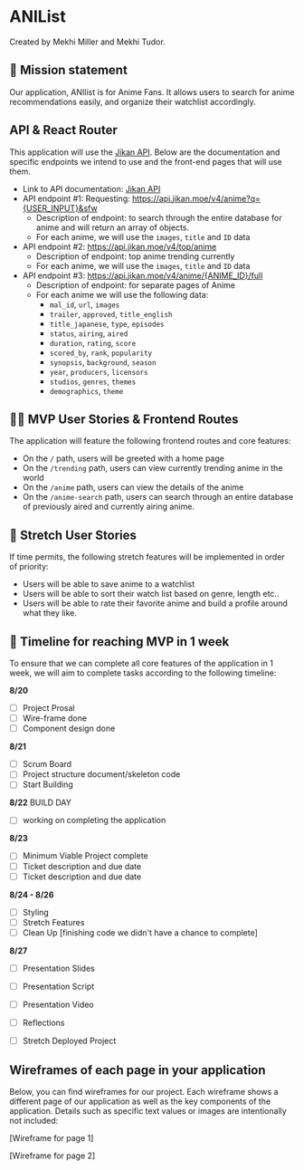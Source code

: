 # ANIList

Created by Mekhi Miller and Mekhi Tudor.

## 🚀 Mission statement

Our application, ANIlist is for Anime Fans. It allows users to search for anime recommendations easily, and organize their watchlist accordingly. 

## API & React Router

This application will use the [Jikan API](https://jikan.moe/). Below are the documentation and specific endpoints we intend to use and the front-end pages that will use them.

- Link to API documentation: [Jikan API](https://jikan.moe/)
- API endpoint #1: Requesting: https://api.jikan.moe/v4/anime?q={USER_INPUT}&sfw
  - Description of endpoint: to search through the entire database for anime and will return an array of objects.
  - For each anime, we will use the `images`, `title` and `ID` data
- API endpoint #2: https://api.jikan.moe/v4/top/anime
  - Description of endpoint: top anime trending currently
  - For each anime, we will use the `images`, `title` and `ID` data
- API endpoint #3: https://api.jikan.moe/v4/anime/{ANIME_ID}/full
  - Description of endpoint: for separate pages of Anime
  - For each anime we will use the following data:
    - `mal_id`, `url`, `images`
    - `trailer`, `approved`, `title_english`
    - `title_japanese`, `type`, `episodes`
    - `status`, `airing`, `aired`
    - `duration`, `rating`, `score`
    - `scored_by`, `rank`, `popularity`
    - `synopsis`, `background`, `season`
    - `year`, `producers`, `licensors`
    - `studios`, `genres`, `themes`
    - `demographics`, `theme`

## 👩‍💻 MVP User Stories & Frontend Routes

The application will feature the following frontend routes and core features:

* On the `/` path, users will be greeted with a home page
* On the `/trending` path, users can view currently trending anime in the world
* On the `/anime` path, users can view the details of the anime
* On the `/anime-search` path, users can search through an entire database of previously aired and currently airing anime.

## 🤔 Stretch User Stories

If time permits, the following stretch features will be implemented in order of priority:

* Users will be able to save anime to a watchlist
* Users will be able to sort their watch list based on genre, length etc..
* Users will be able to rate their favorite anime and build a profile around what they like.

## 📆 Timeline for reaching MVP in 1 week

To ensure that we can complete all core features of the application in 1 week, we will aim to complete tasks according to the following timeline:

**8/20**
- [ ] Project Prosal 
- [ ] Wire-frame done 
- [ ] Component design done 

**8/21**
- [ ] Scrum Board
- [ ] Project structure document/skeleton code
- [ ] Start Building

**8/22** BUILD DAY
- [ ] working on completing the application
      


**8/23**
- [ ] Minimum Viable Project  complete
- [ ] Ticket description and due date
- [ ] Ticket description and due date

**8/24 - 8/26**
- [ ] Styling
- [ ] Stretch Features
- [ ] Clean Up [finishing code we didn't have a chance to complete]

**8/27**
- [ ] Presentation Slides
- [ ] Presentation Script
- [ ] Presentation Video
- [ ] Reflections
- [ ] Stretch Deployed Project


      
## Wireframes of each page in your application

Below, you can find wireframes for our project. Each wireframe shows a different page of our application as well as the key components of the application. Details such as specific text values or images are intentionally not included:

[Wireframe for page 1]

[Wireframe for page 2]
